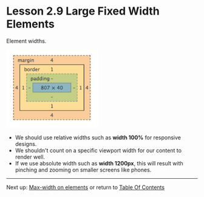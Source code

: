 # Lesson 2.9 Large Fixed Width Elements

Element widths.

<img src="/images/element_width.PNG" alt="Element Width">

- We should use relative widths such as **width 100%** for responsive designs.
- We shouldn't count on a specific viewport width for our content to render well.
- If we use absolute width such as **width 1200px**, this will result with pinching and zooming on smaller screens like phones.


- - -
Next up: [Max-width on elements](ND024_Part2_Lesson02_10.md) or return to [Table Of Contents](./ND024_TableOfContents.md)
